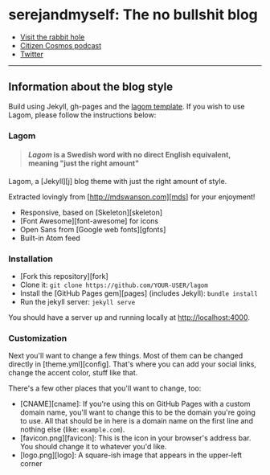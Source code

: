 # serejandmyself: The no bullshit blog

- [Visit the rabbit hole](https://serejandmyself.github.io/)
- [Citizen Cosmos podcast](https://www.citizencosmos.space/)
- [Twitter](https://twitter.com/serejandmyself)

---------------------------------

## Information about the blog style

Build using Jekyll, gh-pages and the [lagom template](https://github.com/swanson/lagom). If you wish to use Lagom, please follow the instructions below:

### Lagom

> #### *Lagom* is a Swedish word with no direct English equivalent, meaning "just the right amount"

Lagom, a [Jekyll][j] blog theme with just the right amount of style. 

Extracted lovingly from [http://mdswanson.com][mds] for your enjoyment!



* Responsive, based on [Skeleton][skeleton]
* [Font Awesome][font-awesome] for icons
* Open Sans from [Google web fonts][gfonts]
* Built-in Atom feed

### Installation

- [Fork this repository][fork]
- Clone it: `git clone https://github.com/YOUR-USER/lagom`
- Install the [GitHub Pages gem][pages] (includes Jekyll): `bundle install`
- Run the jekyll server: `jekyll serve`

You should have a server up and running locally at <http://localhost:4000>.

### Customization

Next you'll want to change a few things. Most of them can be changed directly in
[theme.yml][config]. That's where you can add your social links, change the accent
color, stuff like that.

There's a few other places that you'll want to change, too:

- [CNAME][cname]: If you're using this on GitHub Pages with a custom domain name, 
  you'll want to change this to be the domain you're going to use. All that should 
  be in here is a domain name on the first line and nothing else (like: `example.com`).
- [favicon.png][favicon]: This is the icon in your browser's address bar. You should 
  change it to whatever you'd like.
- [logo.png][logo]: A square-ish image that appears in the upper-left corner
